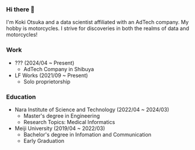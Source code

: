 ### Hi there 👋
I'm Koki Otsuka and a data scientist affiliated with an AdTech company. My hobby is motorcycles. I strive for discoveries in both the realms of data and motorcycles!

### Work
- ??? (2024/04 ~ Present)
  - AdTech Company in Shibuya
- LF Works (2021/09 ~ Present)
  - Solo proprietorship

### Education
- Nara Institute of Science and Technology (2022/04 ~ 2024/03)
  - Master's degree in Engineering
  - Research Topics: Medical Informatics
- Meiji University (2019/04 ~ 2022/03)
  - Bachelor's degree in Infomation and Communication
  - Early Graduation
